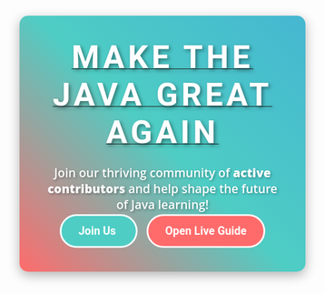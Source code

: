 <!-- ===========================
     BANNER: Make The JAVA Great Again - Join Our Community
     =========================== -->
<!-- Font Awesome -->
<link rel="stylesheet" href="https://cdnjs.cloudflare.com/ajax/libs/font-awesome/6.0.0/css/all.min.css" />
<div align="center" style="background: linear-gradient(45deg, #FF6B6B, #4ECDC4, #45B7D1); padding: 2.5rem; border-radius: 15px; animation: pulseBackground 6s infinite; box-shadow: 0 6px 20px rgba(0, 0, 0, 0.3); position: relative; overflow: hidden;">
  <a href="https://someshdiwan.github.io/JavaEvolution-Learning-Growing-Mastering/" target="_blank">
    <strong style="font-size: 4em; text-transform: uppercase; font-family: 'Montserrat', 'Roboto', 'Arial', 'Helvetica', sans-serif; color: #FFFFFF; letter-spacing: 6px; text-shadow: 3px 3px 6px rgba(0, 0, 0, 0.4); transition: transform 0.4s, color 0.4s; animation: bounce 2s infinite; font-weight: 700;">
      Make The JAVA Great Again
    </strong>
  </a>
  <p style="margin-top: 1.5rem; font-size: 1.5em; color: #FFFFFF; text-shadow: 2px 2px 4px rgba(0, 0, 0, 0.3); font-family: 'Open Sans', 'Roboto', 'Arial', 'Helvetica', sans-serif; font-weight: 600;">
     Join our thriving community of <strong style="color: #FFFFFF; font-weight: 800;">active contributors</strong> and help shape the future of Java learning!
  </p>
  <p style="margin-top: 1rem; font-size: 1.4em; color: #FFFFFF; font-family: 'Roboto', 'Open Sans', 'Arial', 'Helvetica', sans-serif; font-weight: 600;">
    <a href="https://github.com/Someshdiwan/JavaEvolution-Learning-Growing-Mastering/blob/master/site/CONTRIBUTING.md" target="_blank" style="font-weight: bold; text-decoration: none; padding: 15px 30px; border: 3px solid #FFFFFF; border-radius: 30px; background-color: #4ECDC4; color: #FFFFFF; transition: all 0.4s ease; animation: float 3s infinite; font-family: 'Montserrat', 'Roboto', 'Arial', 'Helvetica', sans-serif;">
      <i class="fas fa-rocket"></i> Join Us
    </a>
    <a href="https://someshdiwan.github.io/JavaEvolution-Learning-Growing-Mastering/" target="_blank" style="font-weight: bold; text-decoration: none; padding: 15px 30px; border: 3px solid #FFFFFF; border-radius: 30px; background-color: #FF6B6B; color: #FFFFFF; margin-left: 1rem; transition: all 0.4s ease; animation: float 3s infinite 1.5s; font-family: 'Montserrat', 'Roboto', 'Arial', 'Helvetica', sans-serif;">
      <i class="fas fa-globe"></i> Open Live Guide
    </a>
  </p>
</div>

<style>
  @keyframes pulseBackground {
    0% { background-position: 0% 0%; }
    50% { background-position: 100% 100%; }
    100% { background-position: 0% 0%; }
  }
  @keyframes bounce {
    0%, 100% { transform: translateY(0); }
    50% { transform: translateY(-10px); }
  }
  @keyframes float {
    0% { transform: translateY(0); }
    50% { transform: translateY(-5px); }
    100% { transform: translateY(0); }
  }
  strong:hover {
    transform: scale(1.2);
    color: #FFD700;
    text-shadow: 4px 4px 8px rgba(255, 215, 0, 0.6);
  }
  a:hover {
    background-color: #FFFFFF;
    color: #4ECDC4;
    transform: scale(1.1);
  }
  @media (max-width: 768px) {
    strong { font-size: 2.8em; }
    p { font-size: 1.2em; }
    a { padding: 10px 20px; margin-left: 0; display: block; margin-bottom: 1rem; }
    a:last-child { margin-bottom: 0; }
  }
</style>